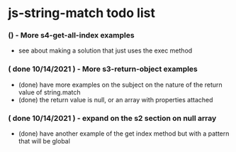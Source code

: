 # js-string-match todo list

### () - More s4-get-all-index examples
* see about making a solution that just uses the exec method

### ( done 10/14/2021 ) - More s3-return-object examples
* (done) have more examples on the subject on the nature of the return value of string.match
* (done) the return value is null, or an array with properties attached

### ( done 10/14/2021 ) - expand on the s2 section on null array
* (done) have another example of the get index method but with a pattern that will be global